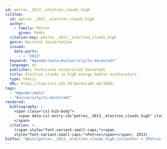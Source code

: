 ```yaml
---
id: petrov__2013__electron_clouds_high
cslItem:
  id: petrov__2013__electron_clouds_high
  author:
    - family: Petrov
      given: Fedor
  citation-key: petrov__2013__electron_clouds_high
  genre: Doctoral dissertation
  issued:
    date-parts:
      - - "2013"
  keyword: "#gender/male;#university/tu-darmstadt"
  language: en
  publisher: Technische Universität Darmstadt
  title: Electron clouds in high energy hadron accelerators.
  type: thesis
  URL: https://tuprints.ulb.TU-Darmstadt.de/3589/
tags:
  - "#gender/male"
  - "#university/tu-darmstadt"
rendered:
  bibliography: |-
    <span class="csl-bib-body">
      <span data-csl-entry-id="petrov__2013__electron_clouds_high" class="csl-entry"><span class='author-bib'>Petrov</span>. <span class='date-bib'>(2013)</span>. <span class='title'><i><b><span style="font-style:normal;">Electron clouds in high energy hadron accelerators.</span></b></i></span> [Doctoral dissertation, Technische Universität Darmstadt]. <span class='URL'><a href='https://tuprints.ulb.TU-Darmstadt.de/3589/'>LINK</a></span></span>
    </span>
  citation: >-
    (<span style="font-variant:small-caps;"><span
    style="font-variant:small-caps;">Petrov</span></span>, 2013)
bibTex: "@misc{petrov__2013__electron_clouds_high,\n\tauthor = {Petrov, Fedor},\n\tyear = {2013},\n\tschool = {Technische Universit{\\\" a}t Darmstadt},\n\ttitle = {Electron clouds in high energy hadron accelerators.},\n\ttype = {Doctoral dissertation},\n\turl = {https://tuprints.ulb.TU-Darmstadt.de/3589/},\n}\n\n"
---
```

